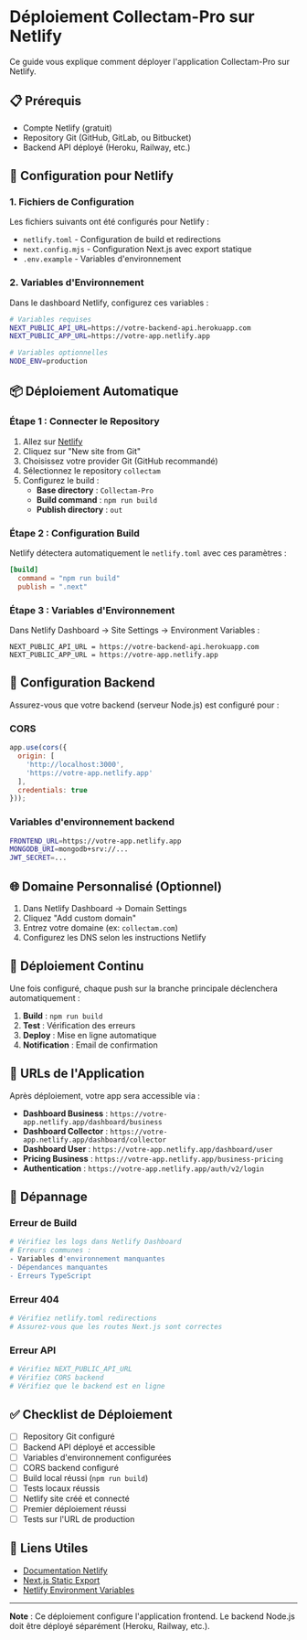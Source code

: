 # Déploiement Collectam-Pro sur Netlify

Ce guide vous explique comment déployer l'application Collectam-Pro sur Netlify.

## 📋 Prérequis

- Compte Netlify (gratuit)
- Repository Git (GitHub, GitLab, ou Bitbucket)
- Backend API déployé (Heroku, Railway, etc.)

## 🚀 Configuration pour Netlify

### 1. Fichiers de Configuration

Les fichiers suivants ont été configurés pour Netlify :

- `netlify.toml` - Configuration de build et redirections
- `next.config.mjs` - Configuration Next.js avec export statique
- `.env.example` - Variables d'environnement

### 2. Variables d'Environnement

Dans le dashboard Netlify, configurez ces variables :

```bash
# Variables requises
NEXT_PUBLIC_API_URL=https://votre-backend-api.herokuapp.com
NEXT_PUBLIC_APP_URL=https://votre-app.netlify.app

# Variables optionnelles
NODE_ENV=production
```

## 📦 Déploiement Automatique

### Étape 1 : Connecter le Repository

1. Allez sur [Netlify](https://app.netlify.com)
2. Cliquez sur "New site from Git"
3. Choisissez votre provider Git (GitHub recommandé)
4. Sélectionnez le repository `collectam`
5. Configurez le build :
   - **Base directory** : `Collectam-Pro`
   - **Build command** : `npm run build`
   - **Publish directory** : `out`

### Étape 2 : Configuration Build

Netlify détectera automatiquement le `netlify.toml` avec ces paramètres :

```toml
[build]
  command = "npm run build"
  publish = ".next"
```

### Étape 3 : Variables d'Environnement

Dans Netlify Dashboard → Site Settings → Environment Variables :

```
NEXT_PUBLIC_API_URL = https://votre-backend-api.herokuapp.com
NEXT_PUBLIC_APP_URL = https://votre-app.netlify.app
```

## 🔧 Configuration Backend

Assurez-vous que votre backend (serveur Node.js) est configuré pour :

### CORS
```javascript
app.use(cors({
  origin: [
    'http://localhost:3000',
    'https://votre-app.netlify.app'
  ],
  credentials: true
}));
```

### Variables d'environnement backend
```bash
FRONTEND_URL=https://votre-app.netlify.app
MONGODB_URI=mongodb+srv://...
JWT_SECRET=...
```

## 🌐 Domaine Personnalisé (Optionnel)

1. Dans Netlify Dashboard → Domain Settings
2. Cliquez "Add custom domain"
3. Entrez votre domaine (ex: `collectam.com`)
4. Configurez les DNS selon les instructions Netlify

## 🔄 Déploiement Continu

Une fois configuré, chaque push sur la branche principale déclenchera automatiquement :

1. **Build** : `npm run build`
2. **Test** : Vérification des erreurs
3. **Deploy** : Mise en ligne automatique
4. **Notification** : Email de confirmation

## 📱 URLs de l'Application

Après déploiement, votre app sera accessible via :

- **Dashboard Business** : `https://votre-app.netlify.app/dashboard/business`
- **Dashboard Collector** : `https://votre-app.netlify.app/dashboard/collector`
- **Dashboard User** : `https://votre-app.netlify.app/dashboard/user`
- **Pricing Business** : `https://votre-app.netlify.app/business-pricing`
- **Authentication** : `https://votre-app.netlify.app/auth/v2/login`

## 🐛 Dépannage

### Erreur de Build
```bash
# Vérifiez les logs dans Netlify Dashboard
# Erreurs communes :
- Variables d'environnement manquantes
- Dépendances manquantes
- Erreurs TypeScript
```

### Erreur 404
```bash
# Vérifiez netlify.toml redirections
# Assurez-vous que les routes Next.js sont correctes
```

### Erreur API
```bash
# Vérifiez NEXT_PUBLIC_API_URL
# Vérifiez CORS backend
# Vérifiez que le backend est en ligne
```

## ✅ Checklist de Déploiement

- [ ] Repository Git configuré
- [ ] Backend API déployé et accessible
- [ ] Variables d'environnement configurées
- [ ] CORS backend configuré
- [ ] Build local réussi (`npm run build`)
- [ ] Tests locaux réussis
- [ ] Netlify site créé et connecté
- [ ] Premier déploiement réussi
- [ ] Tests sur l'URL de production

## 🔗 Liens Utiles

- [Documentation Netlify](https://docs.netlify.com/)
- [Next.js Static Export](https://nextjs.org/docs/app/building-your-application/deploying/static-exports)
- [Netlify Environment Variables](https://docs.netlify.com/environment-variables/overview/)

---

**Note** : Ce déploiement configure l'application frontend. Le backend Node.js doit être déployé séparément (Heroku, Railway, etc.).
